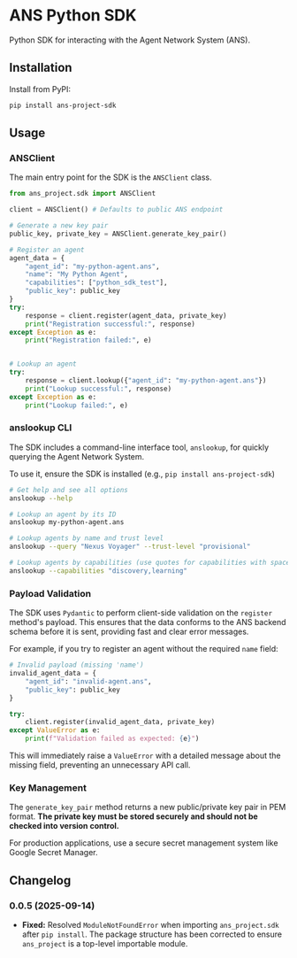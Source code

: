 # ANS Python SDK

Python SDK for interacting with the Agent Network System (ANS).

## Installation

Install from PyPI:

```bash
pip install ans-project-sdk
```

## Usage

### ANSClient

The main entry point for the SDK is the `ANSClient` class.

```python
from ans_project.sdk import ANSClient

client = ANSClient() # Defaults to public ANS endpoint

# Generate a new key pair
public_key, private_key = ANSClient.generate_key_pair()

# Register an agent
agent_data = {
    "agent_id": "my-python-agent.ans",
    "name": "My Python Agent",
    "capabilities": ["python_sdk_test"],
    "public_key": public_key
}
try:
    response = client.register(agent_data, private_key)
    print("Registration successful:", response)
except Exception as e:
    print("Registration failed:", e)


# Lookup an agent
try:
    response = client.lookup({"agent_id": "my-python-agent.ans"})
    print("Lookup successful:", response)
except Exception as e:
    print("Lookup failed:", e)
```

### anslookup CLI

The SDK includes a command-line interface tool, `anslookup`, for quickly querying the Agent Network System.

To use it, ensure the SDK is installed (e.g., `pip install ans-project-sdk`) 

```bash
# Get help and see all options
anslookup --help

# Lookup an agent by its ID
anslookup my-python-agent.ans

# Lookup agents by name and trust level
anslookup --query "Nexus Voyager" --trust-level "provisional"

# Lookup agents by capabilities (use quotes for capabilities with spaces)
anslookup --capabilities "discovery,learning"
```

### Payload Validation

The SDK uses `Pydantic` to perform client-side validation on the `register` method's payload. This ensures that the data conforms to the ANS backend schema before it is sent, providing fast and clear error messages.

For example, if you try to register an agent without the required `name` field:

```python
# Invalid payload (missing 'name')
invalid_agent_data = {
    "agent_id": "invalid-agent.ans",
    "public_key": public_key
}

try:
    client.register(invalid_agent_data, private_key)
except ValueError as e:
    print(f"Validation failed as expected: {e}")
```

This will immediately raise a `ValueError` with a detailed message about the missing field, preventing an unnecessary API call.

### Key Management

The `generate_key_pair` method returns a new public/private key pair in PEM format. **The private key must be stored securely and should not be checked into version control.**

For production applications, use a secure secret management system like Google Secret Manager.

## Changelog

### 0.0.5 (2025-09-14)

*   **Fixed:** Resolved `ModuleNotFoundError` when importing `ans_project.sdk` after `pip install`. The package structure has been corrected to ensure `ans_project` is a top-level importable module.
